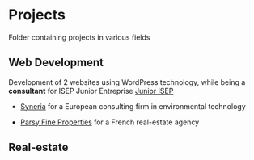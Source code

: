 # Projects

Folder containing projects in various fields

## Web Development

Development of 2 websites using WordPress technology, while being a **consultant** for ISEP Junior Entreprise [Junior ISEP](https://juniorisep.com/)

- [Syneria](https://syneria.eu) for a European consulting firm in environmental technology

- [Parsy Fine Properties](https://parsyfineproperties.fr) for a French real-estate agency


## Real-estate 



